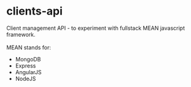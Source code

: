 # clients-api
Client management API - to experiment with fullstack MEAN javascript framework.<br/>
<br/>
MEAN stands for:
- MongoDB
- Express
- AngularJS
- NodeJS
